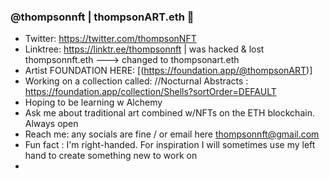 ### @thompsonnft | thompsonART.eth 👋

- Twitter: https://twitter.com/thompsonNFT
- Linktree: https://linktr.ee/thompsonnft | was hacked & lost thompsonnft.eth ---> changed to thompsonart.eth 
- Artist FOUNDATION HERE: [(https://foundation.app/@thompsonART)]
- Working on a collection called: //Nocturnal Abstracts : https://foundation.app/collection/Shells?sortOrder=DEFAULT
- Hoping to be learning w Alchemy 
- Ask me about traditional art combined w/NFTs on the ETH blockchain. Always open 
- Reach me: any socials are fine / or email here thompsonnft@gmail.com
- Fun fact : I'm right-handed. For inspiration I will sometimes use my left hand to create something new to work on
- 




<!--
**thompsonNFT/thompsonNFT** is a ✨ _special_ ✨ repository because its `README.md` (this file) appears on your GitHub profile.

- 🔭 Working on a collection called: //Nocturnal Abstracts
- 🌱 Hoping to be learning w Alchemy 
- 👯 I’m looking to collaborate on a 
- 🤔 I’m looking for help with ...
- 💬 Ask me about traditional art combined w/NFTs on the ETH blockchain. Always open 
- 📫 How to reach me: any socials are fine / or email here 
- ⚡ Fun fact : I'm right-handed. For inspiration I will sometimes use my left hand to create something new to work on
-->
